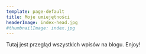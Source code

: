 ```yaml
---
template: page-default
title: Moje umiejętności
headerImage: index-head.jpg
#thumbnailImage: index.jpg
---
```

Tutaj jest przegląd wszystkich wpisów na blogu. Enjoy!
